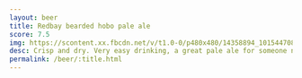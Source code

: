 ```yaml
---
layout: beer
title: Redbay bearded hobo pale ale
score: 7.5
img: https://scontent.xx.fbcdn.net/v/t1.0-0/p480x480/14358894_10154470827368745_3712421249999347669_n.jpg?oh=a7c5b0e19920c78131176aba7a56d220&oe=591D4F0B
desc: Crisp and dry. Very easy drinking, a great pale ale for someone new to beer
permalink: /beer/:title.html
---
```

